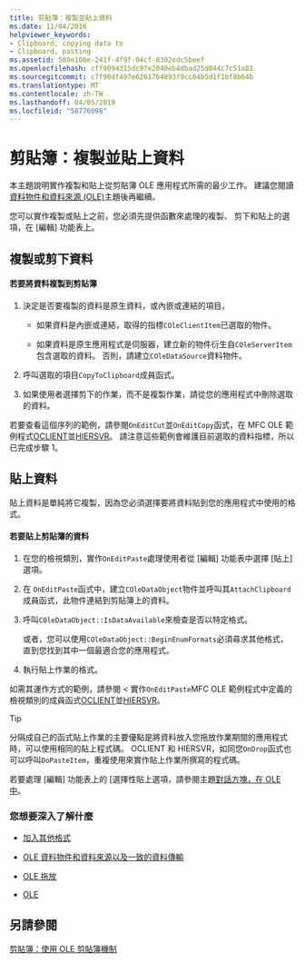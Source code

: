```yaml
---
title: 剪貼簿：複製並貼上資料
ms.date: 11/04/2016
helpviewer_keywords:
- Clipboard, copying data to
- Clipboard, pasting
ms.assetid: 580e10be-241f-4f9f-94cf-8302edc5beef
ms.openlocfilehash: cff9094315dc97e2040eb4dbad25d044c7c51a81
ms.sourcegitcommit: c7f90df497e6261764893f9cc04b5d1f1bf0b64b
ms.translationtype: MT
ms.contentlocale: zh-TW
ms.lasthandoff: 04/05/2019
ms.locfileid: "58776098"
---
```

# <a name="clipboard-copying-and-pasting-data"></a>剪貼簿：複製並貼上資料

本主題說明實作複製和貼上從剪貼簿 OLE 應用程式所需的最少工作。 建議您閱讀[資料物件和資料來源 (OLE)](../mfc/data-objects-and-data-sources-ole.md)主題後再繼續。

您可以實作複製或貼上之前，您必須先提供函數來處理的複製、 剪下和貼上的選項，在 [編輯] 功能表上。

##  <a name="_core_copying_or_cutting_data"></a> 複製或剪下資料

#### <a name="to-copy-data-to-the-clipboard"></a>若要將資料複製到剪貼簿

1. 決定是否要複製的資料是原生資料，或內嵌或連結的項目。

   - 如果資料是內嵌或連結，取得的指標`COleClientItem`已選取的物件。

   - 如果資料是原生應用程式是伺服器，建立新的物件衍生自`COleServerItem`包含選取的資料。 否則，請建立`COleDataSource`資料物件。

1. 呼叫選取的項目`CopyToClipboard`成員函式。

1. 如果使用者選擇剪下的作業，而不是複製作業，請從您的應用程式中刪除選取的資料。

若要查看這個序列的範例，請參閱`OnEditCut`並`OnEditCopy`函式，在 MFC OLE 範例程式[OCLIENT](../overview/visual-cpp-samples.md)並[HIERSVR](../overview/visual-cpp-samples.md)。 請注意這些範例會維護目前選取的資料指標，所以已完成步驟 1。

##  <a name="_core_pasting_data"></a> 貼上資料

貼上資料是單純將它複製，因為您必須選擇要將資料貼到您的應用程式中使用的格式。

#### <a name="to-paste-data-from-the-clipboard"></a>若要貼上剪貼簿的資料

1. 在您的檢視類別，實作`OnEditPaste`處理使用者從 [編輯] 功能表中選擇 [貼上] 選項。

1. 在 `OnEditPaste`函式中，建立`COleDataObject`物件並呼叫其`AttachClipboard`成員函式，此物件連結到剪貼簿上的資料。

1. 呼叫`COleDataObject::IsDataAvailable`來檢查是否以特定格式。

   或者，您可以使用`COleDataObject::BeginEnumFormats`必須尋求其他格式，直到您找到其中一個最適合您的應用程式。

1. 執行貼上作業的格式。

如需其運作方式的範例，請參閱 < 實作`OnEditPaste`MFC OLE 範例程式中定義的檢視類別的成員函式[OCLIENT](../overview/visual-cpp-samples.md)並[HIERSVR](../overview/visual-cpp-samples.md)。

> [!TIP]
>  分隔成自己的函式貼上作業的主要優點是將資料放入您拖放作業期間的應用程式時，可以使用相同的貼上程式碼。 OCLIENT 和 HIERSVR，如同您`OnDrop`函式也可以呼叫`DoPasteItem`，重複使用來實作貼上作業所撰寫的程式碼。

若要處理 [編輯] 功能表上的 [選擇性貼上選項，請參閱主題[對話方塊，在 OLE 中](../mfc/dialog-boxes-in-ole.md)。

### <a name="what-do-you-want-to-know-more-about"></a>您想要深入了解什麼

- [加入其他格式](../mfc/clipboard-adding-other-formats.md)

- [OLE 資料物件和資料來源以及一致的資料傳輸](../mfc/data-objects-and-data-sources-ole.md)

- [OLE 拖放](../mfc/drag-and-drop-ole.md)

- [OLE](../mfc/ole-background.md)

## <a name="see-also"></a>另請參閱

[剪貼簿：使用 OLE 剪貼簿機制](../mfc/clipboard-using-the-ole-clipboard-mechanism.md)
